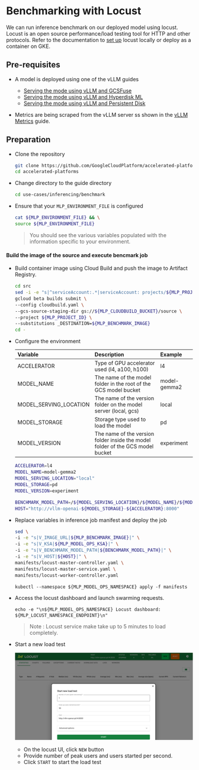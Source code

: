 # Benchmarking with Locust

We can run inference benchmark on our deployed model using locust.
Locust is an open source performance/load testing tool for HTTP and other protocols.
Refer to the documentation to [set up](https://docs.locust.io/en/stable/installation.html) locust locally or deploy as a container on GKE.

## Pre-requisites

- A model is deployed using one of the vLLM guides
  - [Serving the mode using vLLM and GCSFuse](/use-cases/inferencing/serving/vllm/gcsfuse/README.md)
  - [Serving the mode using vLLM and Hyperdisk ML](/use-cases/inferencing/serving/vllm/hyperdisk-ml/README.md)
  - [Serving the mode using vLLM and Persistent Disk](/use-cases/inferencing/serving/vllm/persistent-disk/README.md)
  
- Metrics are being scraped from the vLLM server ss shown in the [vLLM Metrics](/use-cases/inferencing/serving/vllm/metrics/README.md) guide.

## Preparation

- Clone the repository

  ```sh
  git clone https://github.com/GoogleCloudPlatform/accelerated-platforms && \
  cd accelerated-platforms
  ```

- Change directory to the guide directory

  ```sh
  cd use-cases/inferencing/benchmark
  ```

- Ensure that your `MLP_ENVIRONMENT_FILE` is configured

  ```sh
  cat ${MLP_ENVIRONMENT_FILE} && \
  source ${MLP_ENVIRONMENT_FILE}
  ```

  > You should see the various variables populated with the information specific to your environment.

#### Build the image of the source and execute bencmark job

- Build container image using Cloud Build and push the image to Artifact Registry.

  ```sh
  cd src
  sed -i -e "s|^serviceAccount:.*|serviceAccount: projects/${MLP_PROJECT_ID}/serviceAccounts/${MLP_BUILD_GSA}|" cloudbuild.yaml
  gcloud beta builds submit \
  --config cloudbuild.yaml \
  --gcs-source-staging-dir gs://${MLP_CLOUDBUILD_BUCKET}/source \
  --project ${MLP_PROJECT_ID} \
  --substitutions _DESTINATION=${MLP_BENCHMARK_IMAGE}
  cd -
  ```

- Configure the environment

  | Variable               | Description                                                                    | Example      |
  | -----------------------| ------------------------------------------------------------------------------ | ------------ |
  | ACCELERATOR            | Type of GPU accelerator used (l4, a100, h100)                                  | l4           |
  | MODEL_NAME             | The name of the model folder in the root of the GCS model bucket               | model-gemma2 |
  | MODEL_SERVING_LOCATION | The name of the version folder on the model server (local, gcs)                | local        |
  | MODEL_STORAGE          | Storage type used to load the model                                            | pd           |
  | MODEL_VERSION          | The name of the version folder inside the model folder of the GCS model bucket | experiment   |


  ```sh
  ACCELERATOR=l4
  MODEL_NAME=model-gemma2
  MODEL_SERVING_LOCATION="local"
  MODEL_STORAGE=pd
  MODEL_VERSION=experiment
  ```

  ```sh
  BENCHMARK_MODEL_PATH=/${MODEL_SERVING_LOCATION}/${MODEL_NAME}/${MODEL_VERSION}
  HOST="http://vllm-openai-${MODEL_STORAGE}-${ACCELERATOR}:8000"
  ```

- Replace variables in inference job manifest and deploy the job

  ```sh
  sed \
  -i -e "s|V_IMAGE_URL|${MLP_BENCHMARK_IMAGE}|" \
  -i -e "s|V_KSA|${MLP_MODEL_OPS_KSA}|" \
  -i -e "s|V_BENCHMARK_MODEL_PATH|${BENCHMARK_MODEL_PATH}|" \
  -i -e "s|V_HOST|${HOST}|" \
  manifests/locust-master-controller.yaml \
  manifests/locust-master-service.yaml \
  manifests/locust-worker-controller.yaml
  ```

  ```
  kubectl --namespace ${MLP_MODEL_OPS_NAMESPACE} apply -f manifests
  ```

- Access the locust dashboard and launch swarming requests.

  ```shell
  echo -e "\n${MLP_MODEL_OPS_NAMESPACE} Locust dashboard: ${MLP_LOCUST_NAMESPACE_ENDPOINT}\n"
  ```

  > Note : Locust service make take up to 5 minutes to load completely.

- Start a new load test
  
  ![Locust UI](./img/locust_ui.png)
  
  - On the locust UI, click `NEW` button
  - Provide number of peak users and users started per second.
  - Click `START` to start the load test